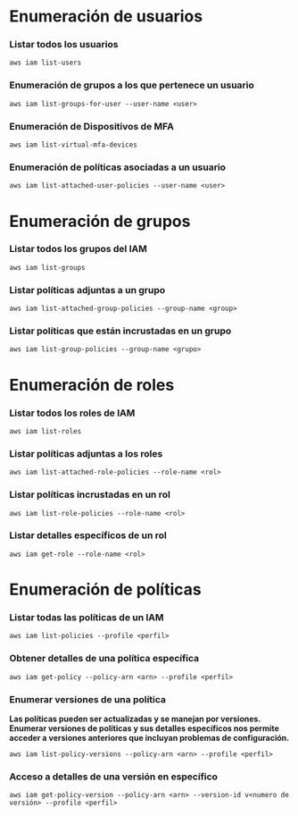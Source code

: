 # Enumeración de usuarios

### Listar todos los usuarios
    aws iam list-users

### Enumeración de grupos a los que pertenece un usuario

    aws iam list-groups-for-user --user-name <user>

### Enumeración de Dispositivos de MFA

    aws iam list-virtual-mfa-devices

### Enumeración de políticas asociadas a un usuario

    aws iam list-attached-user-policies --user-name <user>

# Enumeración de grupos

### Listar todos los grupos del IAM

    aws iam list-groups

### Listar políticas adjuntas a un grupo

    aws iam list-attached-group-policies --group-name <group>

### Listar políticas que están incrustadas en un grupo

    aws iam list-group-policies --group-name <grupo>

# Enumeración de roles

### Listar todos los roles de IAM

    aws iam list-roles

### Listar políticas adjuntas a los roles

    aws iam list-attached-role-policies --role-name <rol>
### Listar políticas incrustadas en un rol

    aws iam list-role-policies --role-name <rol>

### Listar detalles específicos de un rol

    aws iam get-role --role-name <rol>

# Enumeración de políticas

### Listar todas las políticas de un IAM

    aws iam list-policies --profile <perfil>

### Obtener detalles de una política específica

    aws iam get-policy --policy-arn <arn> --profile <perfil>

### Enumerar versiones de una política

**Las políticas pueden ser actualizadas y se manejan por versiones. Enumerar versiones de políticas y sus detalles específicos nos permite acceder a versiones anteriores que incluyan problemas de configuración.**

    aws iam list-policy-versions --policy-arn <arn> --profile <perfil>

### Acceso a detalles de una versión en específico

    aws iam get-policy-version --policy-arn <arn> --version-id v<numero de versión> --profile <perfil>

    
